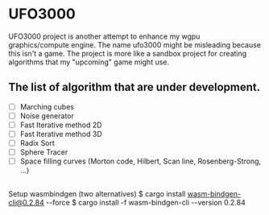 # UFO3000

UFO3000 project is another attempt to enhance my wgpu graphics/compute engine.
The name ufo3000 might be misleading because this isn't a game. The project is
more like a sandbox project for creating algorithms that my "upcoming" game
might use.

## The list of algorithm that are under development.

- [ ] Marching cubes
- [ ] Noise generator
- [ ] Fast Iterative method 2D
- [ ] Fast Iterative method 3D
- [ ] Radix Sort
- [ ] Sphere Tracer
- [ ] Space filling curves (Morton code, Hilbert, Scan line, Rosenberg-Strong, ...)

##

Setup wasmbindgen (two alternatives)
$ cargo install wasm-bindgen-cli@0.2.84 --force
$ cargo install -f wasm-bindgen-cli --version 0.2.84
